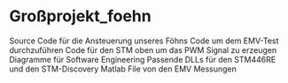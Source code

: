 # Großprojekt_foehn

Source Code für die Ansteuerung unseres Föhns
Code um dem EMV-Test durchzuführen
Code für den STM oben um das PWM Signal zu erzeugen
Diagramme für Software Engineering
Passende DLLs für den STM446RE und den STM-Discovery
Matlab File von den EMV Messungen
